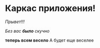 # Каркас приложения!

_Прывет!!!_

*Без вас __было__ скучно*

__теперь всем весело__
А будет еще веселее
